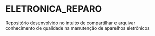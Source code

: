 # ELETRONICA_REPARO

Repositório desenvolvido no intuito de compartilhar e arquivar conhecimento de qualidade na manutenção de aparelhos eletrônicos
